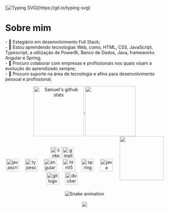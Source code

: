 
[![Typing SVG](https://readme-typing-svg.demolab.com?font=Fira+Code&pause=1000&width=435&lines=Ol%C3%A1!+Meu+nome+%C3%A9+Samuel;Bem+Vindo+ao+meu+GitHub.+Aproveite!)](https://git.io/typing-svg)
# Sobre mim
<p align="left"> - 🔭 Estagiário em desenvolvimento Full Stack;<br>- 🌱 Estou aprendendo tecnologias Web, como, HTML, CSS, JavaScript, Typescript, a utilização de PowerBi, Banco de Dados, Java, frameworks Angular e Spring;<br>- 👯 Procuro colaborar com empresas e profissionais nos quais visam a evolução do aprendizado sempre;<br>- 🤔 Procuro suporte na área de tecnologia e afins para desenvolvimento pessoal e profissional;</p>
<div align="center">
<div align="center">
 <a href="#">
  <img height="160em" align="center" src="https://github-readme-stats.vercel.app/api?username=SamuelPDS&show_icons=true&theme=dark&border=true" alt="Samuel's github stats"/>
 </a> 
 <a href="#">
   <img height="160em" align="center" src="https://github-readme-stats.vercel.app/api/top-langs/?username=SamuelPDS&layout=compact&theme=dark&border=true"/>
 </a> 
</div>
<img align="right" height="140" src="https://tenor.com/view/e-gif-10731664124636879314.gif"  />
 <br>
 <br>
<div align="center">
  <img src="https://img.shields.io/static/v1?message=LinkedIn&logo=linkedin&label=&color=0077B5&logoColor=white&labelColor=&style=for-the-badge" height="35" alt="linkedin logo"  />
  <img src="https://img.shields.io/static/v1?message=Gmail&logo=gmail&label=&color=D14836&logoColor=white&labelColor=&style=for-the-badge" height="35" alt="gmail logo"  />
</div>
<div align="center">
  <img src="https://cdn.jsdelivr.net/gh/devicons/devicon/icons/javascript/javascript-original.svg" height="40" alt="javascript logo"  />
  <img width="12" />
  <img src="https://cdn.jsdelivr.net/gh/devicons/devicon/icons/typescript/typescript-original.svg" height="40" alt="typescript logo"  />
  <img width="12" />
  <img src="https://cdn.jsdelivr.net/gh/devicons/devicon/icons/angularjs/angularjs-original.svg" height="40" alt="angularjs logo"  />
  <img width="12" />
  <img src="https://cdn.jsdelivr.net/gh/devicons/devicon/icons/html5/html5-original.svg" height="40" alt="html5 logo"  />
  <img width="12" />
  <img src="https://cdn.jsdelivr.net/gh/devicons/devicon/icons/spring/spring-original.svg" height="40" alt="spring logo"  />
  <img width="12" />
  <img src="https://cdn.jsdelivr.net/gh/devicons/devicon/icons/java/java-original.svg" height="40" alt="java logo"  />
  <img width="12" />
  <img src="https://cdn.jsdelivr.net/gh/devicons/devicon/icons/git/git-original.svg" height="40" alt="git logo"  />
  <img width="12" />
  <img src="https://cdn.jsdelivr.net/gh/devicons/devicon/icons/docker/docker-original.svg" height="40" alt="docker logo"  />
</div>
<br clear="both">
<img src="https://raw.githubusercontent.com/SamuelPDS/SamuelPDS/output/snake.svg" alt="Snake animation" />
<div align="center">
  <!img src="https://github-read-medium-git-main.pahlevikun.vercel.app/latest?limit=2&username=SamuelPDS&theme=cobalt" alt="Layout with last medium posts"  />
</div>
<br clear="both">
<div align="center">
  <img src="https://visitor-badge.laobi.icu/badge?page_id=SamuelPDS.SamuelPDS&"  />
</div>

